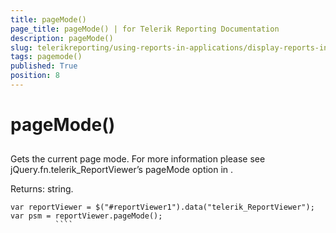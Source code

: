 ```yaml
---
title: pageMode()
page_title: pageMode() | for Telerik Reporting Documentation
description: pageMode()
slug: telerikreporting/using-reports-in-applications/display-reports-in-applications/web-application/html5-report-viewer/api-reference/reportviewer/methods/pagemode()
tags: pagemode()
published: True
position: 8
---
```


# pageMode()



## 

Gets the current page mode. For more information please see jQuery.fn.telerik_ReportViewer’s pageMode option in [](c578f366-93da-4dd1-8972-6efbc5a1790b#Options).
        

Returns: string.

````
var reportViewer = $("#reportViewer1").data("telerik_ReportViewer");
var psm = reportViewer.pageMode();
          ````


